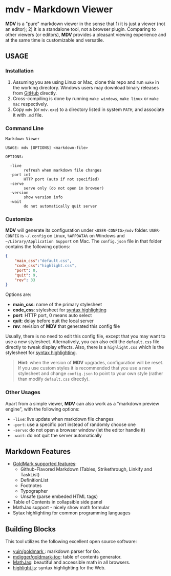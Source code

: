 # mdv - Markdown Viewer

**MDV** is a "pure" markdown viewer in the sense that 1) it is just a viewer (not an editor); 2) it is a standalone tool, not a browser plugin. Comparing to other viewers (or editors), **MDV** provides a pleasant viewing experience and at the same time is customizable and versatile.

## USAGE

### Installation

1. Assuming you are using Linux or Mac, clone this repo and run `make` in the working directory. Windows users may download binary releases from [GitHub](https://github.com/xrfang/mdv/releases/) directly.
2. Cross-compiling is done by running `make windows`, `make linux` or `make mac` respectively.  
3. Copy `mdv` (or `mdv.exe`) to a directory listed in system `PATH`, and associate it with `.md` file.

### Command Line

```none
Markdown Viewer

USAGE: mdv [OPTIONS] <markdown-file>

OPTIONS:

  -live
    	refresh when markdown file changes
  -port int
    	HTTP port (auto if not specified)
  -serve
    	serve only (do not open in browser)
  -version
    	show version info
  -wait
    	do not automatically quit server
```

### Customize

**MDV** will generate its configuration under `<USER-CONFIG>/mdv` folder. `USER-CONFIG` is `~/.config` on Linux, `%APPDATA%` on Windows and `~/Library/Application Support` on Mac.  The `config.json` file in that folder contains the following options:

```json
{
    "main_css":"default.css",
    "code_css":"highlight.css",
    "port": 0,
    "quit": 9,
    "rev": 33
}
```

Options are:

* **main_css**: name of the primary stylesheet
* **code_css**: stylesheet for [syntax highlighting](https://highlightjs.org/)
* **port**: HTTP port, 0 means auto select
* **quit**: delay before quit the local server
* **rev**: revision of **MDV** that generated this config file

Usually, there is no need to edit this config file, except that you may want to use a new stylesheet. Alternatively, you can also edit the `default.css` file directly to tweak display effects. Also, there is a `highlight.css` which is the stylesheet for [syntax highlighting](https://highlightjs.org/).

> **Hint**: when the version of **MDV** upgrades, configuration will be reset.  If
> you use custom styles it is recommended that you use a new stylesheet and change
> `config.json` to point to your own style (rather than modify `default.css` directly).

### Other Usages

Apart from a simple viewer, **MDV** can also work as a "markdown preview engine", with the following options:

* `-live`: live update when markdown file changes
* `-port`: use a specific port instead of randomly choose one
* `-serve`: do not open a browser window (let the editor handle it)
* `-wait`: do not quit the server automatically

## Markdown Features

* [GoldMark supported features](https://github.com/yuin/goldmark):
  * Github-Flavored Markdown (Tables, Strikethrough, Linkify and TaskList)
  * DefinitionList
  * Footnotes
  * Typographer
  * Unsafe (parse embeded HTML tags)
* Table of Contents in collapsible side panel
* MathJax support - nicely show math formular
* Sytax highlighting for common programming languages

## Building Blocks

This tool utilizes the following excellent open source software:

* [yuin/goldmark ](https://github.com/yuin/goldmark): markdown parser for Go.
* [mdigger/goldmark-toc](https://github.com/mdigger/goldmark-toc): table of contents generator.
* [MathJax](https://www.mathjax.org/): beautiful and accessible math in all browsers. 
* [highlight.js](https://highlightjs.org/): syntax highlighting for the Web.
